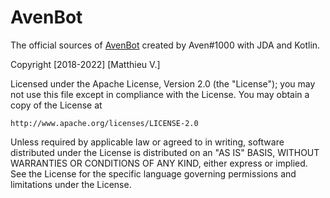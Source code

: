 # AvenBot

The official sources of [AvenBot](https://invite.justaven.xyz) created by Aven#1000 with JDA and Kotlin.

Copyright [2018-2022] [Matthieu V.]

Licensed under the Apache License, Version 2.0 (the "License");
you may not use this file except in compliance with the License.
You may obtain a copy of the License at

    http://www.apache.org/licenses/LICENSE-2.0

Unless required by applicable law or agreed to in writing, software
distributed under the License is distributed on an "AS IS" BASIS,
WITHOUT WARRANTIES OR CONDITIONS OF ANY KIND, either express or implied.
See the License for the specific language governing permissions and
limitations under the License.
